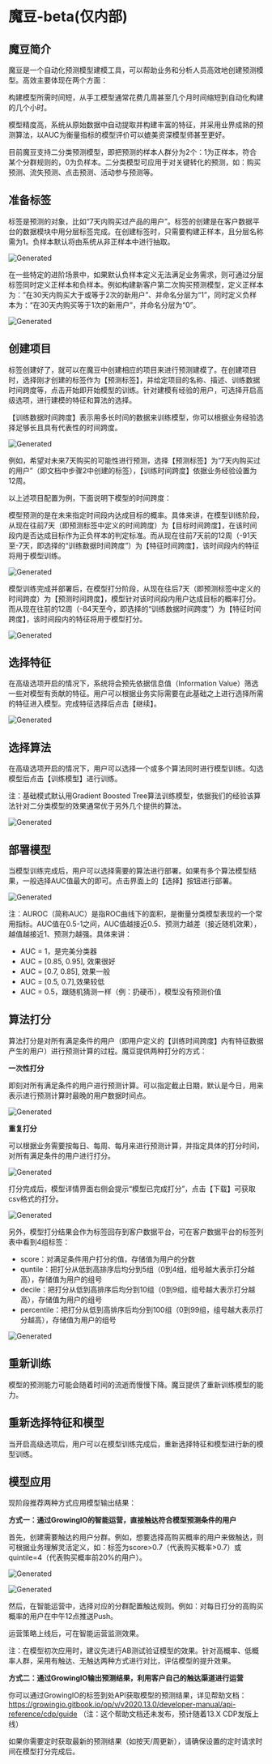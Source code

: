 # 魔豆-beta\(仅内部\)

## **魔豆简介**

魔豆是一个自动化预测模型建模工具，可以帮助业务和分析人员高效地创建预测模型。高效主要体现在两个方面：

构建模型所需时间短，从手工模型通常花费几周甚至几个月时间缩短到自动化构建的几个小时。

模型精度高，系统从原始数据中自动提取并构建丰富的特征，并采用业界成熟的预测算法，以AUC为衡量指标的模型评价可以媲美资深模型师甚至更好。

目前魔豆支持二分类预测模型，即把预测的样本人群分为2个：1为正样本，符合某个分群规则的，0为负样本。二分类模型可应用于对关键转化的预测，如：购买预测、流失预测、点击预测、活动参与预测等。

## **准备标签**

标签是预测的对象，比如“7天内购买过产品的用户”。标签的创建是在客户数据平台的数据模块中用分层标签完成。在创建标签时，只需要构建正样本，且分层名称需为1。负样本默认将由系统从非正样本中进行抽取。

![Generated](../.gitbook/assets/0.png)

在一些特定的进阶场景中，如果默认负样本定义无法满足业务需求，则可通过分层标签同时定义正样本和负样本。例如构建新客户第二次购买预测模型，定义正样本为：”在30天内购买大于或等于2次的新用户”、并命名分层为“1”，同时定义负样本为：“在30天内购买等于1次的新用户”，并命名分层为“0”。

![Generated](../.gitbook/assets/1.png)

## **创建项目**

标签创建好了，就可以在魔豆中创建相应的项目来进行预测建模了。在创建项目时，选择刚才创建的标签作为【预测标签】，并给定项目的名称、描述、训练数据时间跨度等，点击开始即开始模型的训练。针对建模有经验的用户，可选择开启高级选项，进行建模的特征和算法的选择。

【训练数据时间跨度】表示用多长时间的数据来训练模型，你可以根据业务经验选择足够长且具有代表性的时间跨度。

![Generated](../.gitbook/assets/2.png)

例如，希望对未来7天购买的可能性进行预测，选择【预测标签】为“7天内购买过的用户”（即文档中步骤2中创建的标签），【训练时间跨度】依据业务经验设置为12周。

以上述项目配置为例，下面说明下模型的时间跨度：

模型预测的是在未来指定时间段内达成目标的概率。具体来讲，在模型训练阶段，从现在往前7天（即预测标签中定义的时间跨度）为【目标时间跨度】，在该时间段内是否达成目标作为正负样本的判定标准。而从现在往前7天前的12周（-91天至-7天，即选择的“训练数据时间跨度”）为【特征时间跨度】，该时间段内的特征将用于模型训练。

![Generated](../.gitbook/assets/3.png)

模型训练完成并部署后，在模型打分阶段，从现在往后7天（即预测标签中定义的时间跨度）为【预测时间跨度】，模型针对该时间段内用户达成目标的概率打分。而从现在往前的12周（-84天至今，即选择的“训练数据时间跨度”）为【特征时间跨度】，该时间段内的特征将用于模型打分。

![Generated](../.gitbook/assets/4.png)

## **选择特征**

在高级选项开启的情况下，系统将会预先依据信息值（Information Value）筛选一些对模型有贡献的特征。用户可以根据业务实际需要在此基础之上进行选择所需的特征进入模型。完成特征选择后点击【继续】。

![Generated](../.gitbook/assets/5.png)

## **选择算法**

在高级选项开启的情况下，用户可以选择一个或多个算法同时进行模型训练。勾选模型后点击【训练模型】进行训练。

注：基础模式默认用Gradient Boosted Tree算法训练模型，依据我们的经验该算法针对二分类模型的效果通常优于另外几个提供的算法。

![Generated](../.gitbook/assets/6.png)

## **部署模型**

当模型训练完成后，用户可以选择需要的算法进行部署。如果有多个算法模型结果，一般选择AUC值最大的即可。点击界面上的【选择】按钮进行部署。

![Generated](../.gitbook/assets/7.png)

注：AUROC（简称AUC）是指ROC曲线下的面积，是衡量分类模型表现的一个常用指标。AUC值在0.5-1之间，AUC值越接近0.5、预测力越差（接近随机效果），越值越接近1、预测力越强。具体来讲：

* AUC = 1，是完美分类器
* AUC = \[0.85, 0.95\], 效果很好
* AUC = \[0.7, 0.85\], 效果一般
* AUC = \[0.5, 0.7\],效果较低
* AUC = 0.5，跟随机猜测一样（例：扔硬币），模型没有预测价值

## **算法打分**

算法打分是对所有满足条件的用户（即用户定义的【训练时间跨度】内有特征数据产生的用户）进行预测计算的过程。魔豆提供两种打分的方式：

**一次性打分**

即刻对所有满足条件的用户进行预测计算。可以指定截止日期，默认是今日，用来表示进行预测计算时最晚的用户数据时间点。

![Generated](../.gitbook/assets/8.png)

**重复打分**

可以根据业务需要按每日、每周、每月来进行预测计算，并指定具体的打分时间，对所有满足条件的用户进行打分。

![Generated](../.gitbook/assets/9.png)

打分完成后，模型详情界面右侧会提示“模型已完成打分”，点击【下载】可获取csv格式的打分。

![Generated](../.gitbook/assets/10.png)

另外，模型打分结果会作为标签回存到客户数据平台，可在客户数据平台的标签列表中看到4组标签：

* score：对满足条件用户打分的值，存储值为用户的分数
* quntile：把打分从低到高排序后均分到5组（0到4组，组号越大表示打分越高），存储值为用户的组号
* decile：把打分从低到高排序后均分到10组（0到9组，组号越大表示打分越高），存储值为用户的组号
* percentile：把打分从低到高排序后均分到100组（0到99组，组号越大表示打分越高），存储值为用户的组号

![Generated](../.gitbook/assets/11.png)

## **重新训练**

模型的预测能力可能会随着时间的流逝而慢慢下降。魔豆提供了重新训练模型的能力。

## **重新选择特征和模型**

当开启高级选项后，用户可以在模型训练完成后，重新选择特征和模型进行新的模型训练。

## **模型应用**

现阶段推荐两种方式应用模型输出结果：

**方式一：通过GrowingIO的智能运营，直接触达符合模型预测条件的用户**

首先，创建需要触达的用户分群。例如，想要选择高购买概率的用户来做触达，则可根据业务理解灵活定义，如：标签为score&gt;0.7（代表购买概率&gt;0.7）或quintile=4（代表购买概率前20%的用户）。

![Generated](../.gitbook/assets/12.png)

![Generated](../.gitbook/assets/13.png)

然后，在智能运营中，选择对应的分群配置触达规则。例如：对每日打分的高购买概率的用户在中午12点推送Push。

运营策略上线后，可在智能运营监测效果。

注：在模型初次应用时，建议先进行AB测试验证模型的效果。针对高概率、低概率人群，采用有触达、无触达两种方式进行对比，评估模型的提升效果。

**方式二：通过GrowingIO输出预测结果，利用客户自己的触达渠道进行运营**

你可以通过GrowingIO的标签到处API获取模型的预测结果，详见帮助文档：https://growingio.gitbook.io/op/v/v2020.13.0/developer-manual/api-reference/cdp/guide （注：这个帮助文档还未发布，预计随着13.X CDP发版上线）

如果你需要定时获取最新的预测结果（如按天/周更新），请确保设置的定时请求时间在模型打分完成后。

